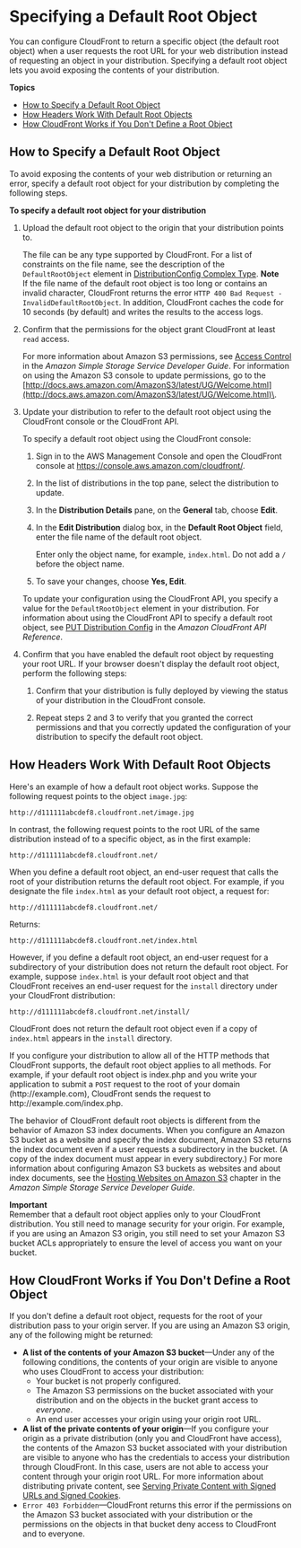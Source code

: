 # Specifying a Default Root Object<a name="DefaultRootObject"></a>

You can configure CloudFront to return a specific object \(the default root object\) when a user requests the root URL for your web distribution instead of requesting an object in your distribution\. Specifying a default root object lets you avoid exposing the contents of your distribution\.

**Topics**
+ [How to Specify a Default Root Object](#DefaultRootObjectHowToDefine)
+ [How Headers Work With Default Root Objects](#DefaultRootObjectHow)
+ [How CloudFront Works if You Don't Define a Root Object](#DefaultRootObjectNotSet)

## How to Specify a Default Root Object<a name="DefaultRootObjectHowToDefine"></a>

To avoid exposing the contents of your web distribution or returning an error, specify a default root object for your distribution by completing the following steps\.<a name="DefaultRootObjectProcedure"></a>

**To specify a default root object for your distribution**

1. Upload the default root object to the origin that your distribution points to\.

   The file can be any type supported by CloudFront\. For a list of constraints on the file name, see the description of the `DefaultRootObject` element in [DistributionConfig Complex Type](https://docs.aws.amazon.com/cloudfront/latest/APIReference/DistributionConfigDatatype.html)\.
**Note**  
If the file name of the default root object is too long or contains an invalid character, CloudFront returns the error `HTTP 400 Bad Request - InvalidDefaultRootObject`\. In addition, CloudFront caches the code for 10 seconds \(by default\) and writes the results to the access logs\.

1. Confirm that the permissions for the object grant CloudFront at least `read` access\.

   For more information about Amazon S3 permissions, see [Access Control](https://docs.aws.amazon.com/AmazonS3/latest/dev/UsingAuthAccess.html) in the *Amazon Simple Storage Service Developer Guide*\. For information on using the Amazon S3 console to update permissions, go to the [http://docs.aws.amazon.com/AmazonS3/latest/UG/Welcome.html](http://docs.aws.amazon.com/AmazonS3/latest/UG/Welcome.html)\. 

1. Update your distribution to refer to the default root object using the CloudFront console or the CloudFront API\.

   To specify a default root object using the CloudFront console:

   1. Sign in to the AWS Management Console and open the CloudFront console at [https://console\.aws\.amazon\.com/cloudfront/](https://console.aws.amazon.com/cloudfront/)\.

   1. In the list of distributions in the top pane, select the distribution to update\.

   1. In the **Distribution Details** pane, on the **General** tab, choose **Edit**\.

   1. In the **Edit Distribution** dialog box, in the **Default Root Object** field, enter the file name of the default root object\.

      Enter only the object name, for example, `index.html`\. Do not add a `/` before the object name\.

   1. To save your changes, choose **Yes, Edit**\.

   To update your configuration using the CloudFront API, you specify a value for the `DefaultRootObject` element in your distribution\. For information about using the CloudFront API to specify a default root object, see [PUT Distribution Config](https://docs.aws.amazon.com/cloudfront/latest/APIReference/PutConfig.html) in the *Amazon CloudFront API Reference*\.

1. Confirm that you have enabled the default root object by requesting your root URL\. If your browser doesn't display the default root object, perform the following steps:

   1. Confirm that your distribution is fully deployed by viewing the status of your distribution in the CloudFront console\.

   1. Repeat steps 2 and 3 to verify that you granted the correct permissions and that you correctly updated the configuration of your distribution to specify the default root object\.

## How Headers Work With Default Root Objects<a name="DefaultRootObjectHow"></a>

Here's an example of how a default root object works\. Suppose the following request points to the object `image.jpg`:

`http://d111111abcdef8.cloudfront.net/image.jpg`

In contrast, the following request points to the root URL of the same distribution instead of to a specific object, as in the first example:

`http://d111111abcdef8.cloudfront.net/`

When you define a default root object, an end\-user request that calls the root of your distribution returns the default root object\. For example, if you designate the file `index.html` as your default root object, a request for:

`http://d111111abcdef8.cloudfront.net/`

Returns:

`http://d111111abcdef8.cloudfront.net/index.html`

However, if you define a default root object, an end\-user request for a subdirectory of your distribution does not return the default root object\. For example, suppose `index.html` is your default root object and that CloudFront receives an end\-user request for the `install` directory under your CloudFront distribution:

`http://d111111abcdef8.cloudfront.net/install/`

CloudFront does not return the default root object even if a copy of `index.html` appears in the `install` directory\.

If you configure your distribution to allow all of the HTTP methods that CloudFront supports, the default root object applies to all methods\. For example, if your default root object is index\.php and you write your application to submit a `POST` request to the root of your domain \(http://example\.com\), CloudFront sends the request to http://example\.com/index\.php\.

The behavior of CloudFront default root objects is different from the behavior of Amazon S3 index documents\. When you configure an Amazon S3 bucket as a website and specify the index document, Amazon S3 returns the index document even if a user requests a subdirectory in the bucket\. \(A copy of the index document must appear in every subdirectory\.\) For more information about configuring Amazon S3 buckets as websites and about index documents, see the [Hosting Websites on Amazon S3](https://docs.aws.amazon.com/AmazonS3/latest/dev/WebsiteHosting.html) chapter in the *Amazon Simple Storage Service Developer Guide*\.

**Important**  
Remember that a default root object applies only to your CloudFront distribution\. You still need to manage security for your origin\. For example, if you are using an Amazon S3 origin, you still need to set your Amazon S3 bucket ACLs appropriately to ensure the level of access you want on your bucket\.

## How CloudFront Works if You Don't Define a Root Object<a name="DefaultRootObjectNotSet"></a>

If you don't define a default root object, requests for the root of your distribution pass to your origin server\. If you are using an Amazon S3 origin, any of the following might be returned:
+ **A list of the contents of your Amazon S3 bucket**—Under any of the following conditions, the contents of your origin are visible to anyone who uses CloudFront to access your distribution:
  + Your bucket is not properly configured\. 
  + The Amazon S3 permissions on the bucket associated with your distribution and on the objects in the bucket grant access to *everyone*\.
  + An end user accesses your origin using your origin root URL\. 
+ **A list of the private contents of your origin**—If you configure your origin as a private distribution \(only you and CloudFront have access\), the contents of the Amazon S3 bucket associated with your distribution are visible to anyone who has the credentials to access your distribution through CloudFront\. In this case, users are not able to access your content through your origin root URL\. For more information about distributing private content, see [Serving Private Content with Signed URLs and Signed Cookies](PrivateContent.md)\.
+ `Error 403 Forbidden`—CloudFront returns this error if the permissions on the Amazon S3 bucket associated with your distribution or the permissions on the objects in that bucket deny access to CloudFront and to everyone\.